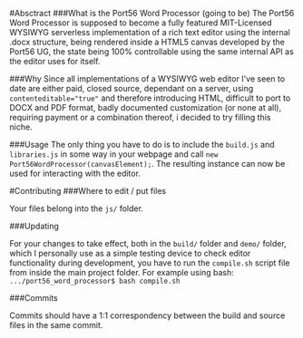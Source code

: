 #Absctract
###What is the Port56 Word Processor (going to be)
The Port56 Word Processor is supposed to become a fully
featured MIT-Licensed WYSIWYG serverless implementation of a
rich text editor using the internal .docx structure, being
rendered inside a HTML5 canvas developed by the Port56 UG,
the state being 100% controllable using the same internal
API as the editor uses for itself.

###Why
Since all implementations of a WYSIWYG web editor I've seen
to date are either paid, closed source, dependant on a
server, using `contenteditable="true"` and therefore
introducing HTML, difficult to port to DOCX and PDF format,
badly documented customization (or none at all), requiring
payment or a combination thereof, i decided to try filling
this niche.

###Usage
The only thing you have to do is to include the `build.js`
and `libraries.js` in some way in your webpage and call
`new Port56WordProcessor(canvasElement);`.
The resulting instance can now be used for interacting with
the editor.

#Contributing
###Where to edit / put files

Your files belong into the `js/` folder.

###Updating

For your changes to take effect, both in the `build/` folder
and `demo/` folder, which I personally use as a simple
testing device to check editor functionality during
development, you have to run the `compile.sh` script file
from inside the main project folder.
For example using bash:
`.../port56_word_processor$ bash compile.sh`

###Commits

Commits should have a 1:1 correspondency between the build
and source files in the same commit.
